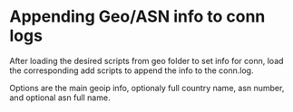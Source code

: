 Appending Geo/ASN info to conn logs
===================================

After loading the desired scripts from geo folder to set info for conn, load the corresponding add scripts to append the info to the conn.log.

Options are the main geoip info, optionaly full country name, asn number, and optional asn full name.
